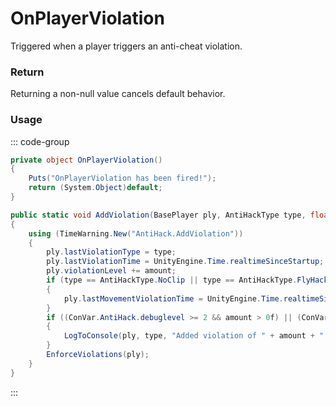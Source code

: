 # OnPlayerViolation
<Badge type="info" text="Player"/><Badge type="danger" text="Carbon Compatible"/><Badge type="warning" text="Oxide Compatible"/>
Triggered when a player triggers an anti-cheat violation.

### Return
Returning a non-null value cancels default behavior.

### Usage
::: code-group
```csharp [Example]
private object OnPlayerViolation()
{
	Puts("OnPlayerViolation has been fired!");
	return (System.Object)default;
}
```
```csharp [Source — Assembly-CSharp @ AntiHack]
public static void AddViolation(BasePlayer ply, AntiHackType type, float amount)
{
	using (TimeWarning.New("AntiHack.AddViolation"))
	{
		ply.lastViolationType = type;
		ply.lastViolationTime = UnityEngine.Time.realtimeSinceStartup;
		ply.violationLevel += amount;
		if (type == AntiHackType.NoClip || type == AntiHackType.FlyHack || type == AntiHackType.SpeedHack || type == AntiHackType.InsideGeometry || type == AntiHackType.InsideTerrain || type == AntiHackType.Ticks)
		{
			ply.lastMovementViolationTime = UnityEngine.Time.realtimeSinceStartup;
		}
		if ((ConVar.AntiHack.debuglevel >= 2 && amount > 0f) || (ConVar.AntiHack.debuglevel >= 3 && type != AntiHackType.NoClip) || ConVar.AntiHack.debuglevel >= 4)
		{
			LogToConsole(ply, type, "Added violation of " + amount + " in frame " + UnityEngine.Time.frameCount + " (now has " + ply.violationLevel + ")");
		}
		EnforceViolations(ply);
	}
}

```
:::
